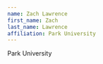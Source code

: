 ```yaml
---
name: Zach Lawrence
first_name: Zach
last_name: Lawrence
affiliation: Park University
---
```


Park University

